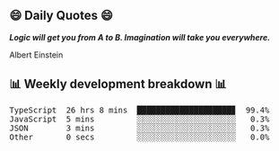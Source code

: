 ## 😄 Daily Quotes 😄

_**Logic will get you from A to B. Imagination will take you everywhere.**_

Albert Einstein



## 📊 Weekly development breakdown 📊

<pre>TypeScript  26 hrs 8 mins  ████████████████████▊  99.4%
JavaScript  5 mins         ░░░░░░░░░░░░░░░░░░░░░   0.3%
JSON        3 mins         ░░░░░░░░░░░░░░░░░░░░░   0.3%
Other       0 secs         ░░░░░░░░░░░░░░░░░░░░░   0.0%</pre>